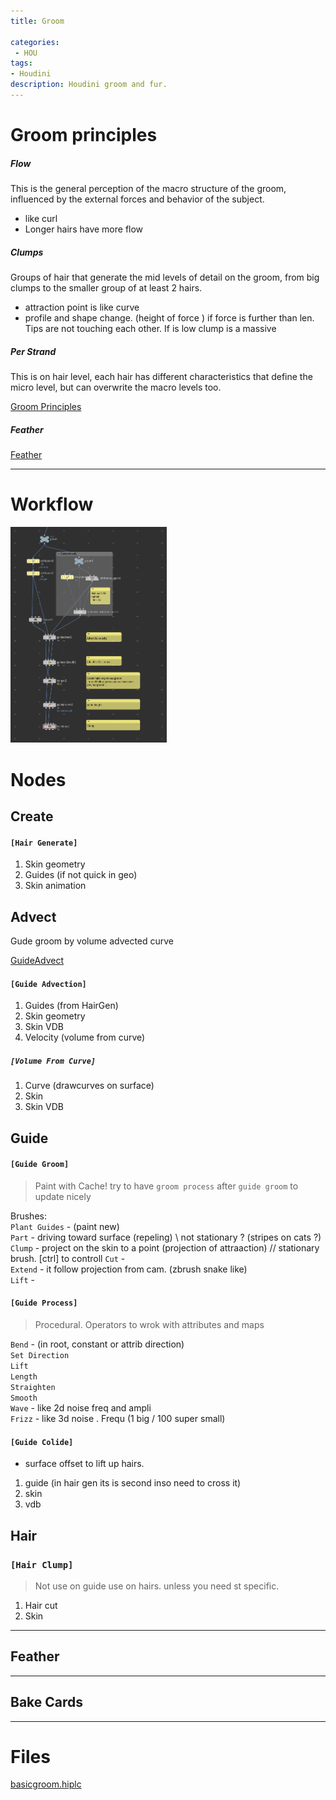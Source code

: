 ```yaml
---
title: Groom

categories:
 - HOU
tags:
- Houdini
description: Houdini groom and fur.
---
```


# Groom principles



##### Flow
This is the general perception of the macro structure of the groom, influenced by the external forces and behavior of the subject.
- like curl  
- Longer hairs have more flow  

##### Clumps
Groups of hair that generate the mid levels of detail on the groom, from big clumps to the smaller group of at least 2 hairs.
- attraction point is like curve
- profile and shape change. (height of force ) if force is further than len. Tips are not touching each other. If is low clump is a massive

##### Per Strand
This is on hair level, each hair has different characteristics that define the micro level, but can overwrite the macro levels too.


[Groom Principles](https://jesusfc.net/groom-fundamental-series/?fbclid=IwAR0SlAZuRfudmuNCwqZDwSmuaVOlrZsUul6YqdMOLvmDtjk2b_5c0lvdRyc)

##### Feather

[Feather](https://ceyhankapusuz.com/feather/)



---



# Workflow



<img src="/src/groom/basicgroom.png" width="250">  

# Nodes

## Create
#### `[Hair Generate]`  
1) Skin geometry  
2) Guides (if not quick in geo)    
3) Skin animation

## Advect
Gude groom by volume advected curve

[GuideAdvect](https://youtu.be/wgX9HH4S_xs)

#### `[Guide Advection]`   
1. Guides (from HairGen)    
2. Skin geometry     
3. Skin VDB     
4. Velocity  (volume from curve)  

##### `[Volume From Curve]`
1. Curve (drawcurves on surface)  
2. Skin    
3. Skin VDB   


## Guide

#### `[Guide Groom]`
> Paint with Cache! try to have `groom process` after `guide groom` to update nicely

Brushes:  
`Plant Guides` - (paint new)   
`Part` - driving toward surface (repeling) \\ not stationary ? (stripes on cats ?)   
`Clump` - project on the skin to a point (projection of attraaction) // stationary brush. [ctrl] to controll
`Cut` -  
`Extend` - it follow projection from cam. (zbrush snake like)  
`Lift` -

#### `[Guide Process]`   
> Procedural. Operators to wrok with attributes and maps

`Bend` - (in root, constant  or attrib direction)    
`Set Direction`     
`Lift`     
`Length`    
`Straighten`    
`Smooth`    
`Wave` - like 2d noise freq and ampli     
`Frizz` - like 3d noise . Frequ (1 big / 100 super small)    

#### `[Guide Colide]`
  - surface offset to lift up hairs.
1. guide  (in hair gen its is  second inso need to cross it)
2. skin  
3. vdb

## Hair  

### `[Hair Clump]`
> Not use on guide use on hairs.  unless you need st specific.

1. Hair cut  
2. Skin  

---

## Feather

---

## Bake Cards

---
# Files

[basicgroom.hiplc](/srs/hip/SOP_Groom.hiplc)
